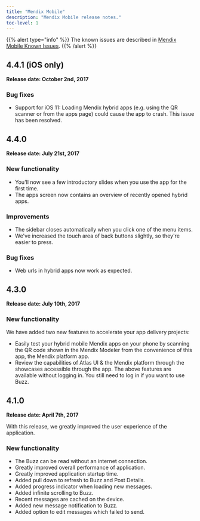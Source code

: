 ```yaml
---
title: "Mendix Mobile"
description: "Mendix Mobile release notes."
toc-level: 1
---
```


{{% alert type="info" %}}
The known issues are described in [Mendix Mobile Known Issues](mendix-mobile-known-issues).
{{% /alert %}}

## 4.4.1 (iOS only)

**Release date: October 2nd, 2017**

### Bug fixes

* Support for iOS 11: Loading Mendix hybrid apps (e.g. using the QR scanner or from the apps page) could cause the app to crash. This issue has been resolved.

## 4.4.0

**Release date: July 21st, 2017**

### New functionality

* You'll now see a few introductory slides when you use the app for the first time.
* The apps screen now contains an overview of recently opened hybrid apps.

### Improvements

* The sidebar closes automatically when you click one of the menu items.
* We've increased the touch area of back buttons slightly, so they're easier to press.

### Bug fixes

* Web urls in hybrid apps now work as expected.

## 4.3.0

**Release date: July 10th, 2017**

### New functionality

We have added two new features to accelerate your app delivery projects:

* Easily test your hybrid mobile Mendix apps on your phone by scanning the QR code shown in the Mendix Modeler from the convenience of this app, the Mendix platform app.
* Review the capabilities of Atlas UI & the Mendix platform through the showcases accessible through the app. The above features are available without logging in. You still need to log in if you want to use Buzz.

## 4.1.0

**Release date: April 7th, 2017**

With this release, we greatly improved the user experience of the application.

### New functionality

* The Buzz can be read without an internet connection.
* Greatly improved overall performance of application.
* Greatly improved application startup time.
* Added pull down to refresh to Buzz and Post Details.
* Added progress indicator when loading new messages.
* Added infinite scrolling to Buzz.
* Recent messages are cached on the device.
* Added new message notification to Buzz.
* Added option to edit messages which failed to send.

